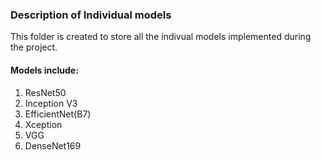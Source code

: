 ### Description of Individual models 
This folder is created to store all the indivual models implemented during the project. 

#### Models include: 
1. ResNet50
2. Inception V3 
3. EfficientNet(B7)
4. Xception
5. VGG
6. DenseNet169
